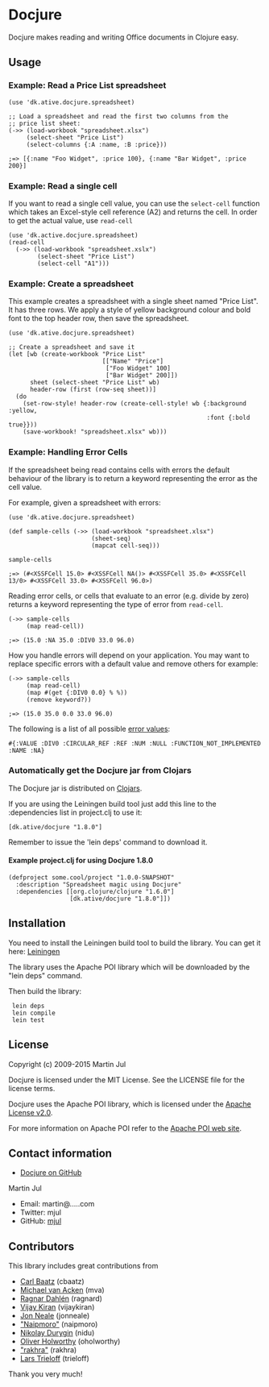 # Docjure

Docjure makes reading and writing Office documents in Clojure easy.

## Usage

### Example: Read a Price List spreadsheet

    (use 'dk.ative.docjure.spreadsheet)

    ;; Load a spreadsheet and read the first two columns from the
    ;; price list sheet:
    (->> (load-workbook "spreadsheet.xlsx")
         (select-sheet "Price List")
         (select-columns {:A :name, :B :price}))

    ;=> [{:name "Foo Widget", :price 100}, {:name "Bar Widget", :price 200}]

### Example: Read a single cell

If you want to read a single cell value, you can use the `select-cell` function which
takes an Excel-style cell reference (A2) and returns the cell. In order to get the
actual value, use `read-cell`

    (use 'dk.active.docjure.spreadsheet)
    (read-cell
      (->> (load-workbook "spreadsheet.xslx")
            (select-sheet "Price List")
            (select-cell "A1")))

### Example: Create a spreadsheet
This example creates a spreadsheet with a single sheet named "Price List".
It has three rows. We apply a style of yellow background colour and bold font
to the top header row, then save the spreadsheet.

    (use 'dk.ative.docjure.spreadsheet)

    ;; Create a spreadsheet and save it
    (let [wb (create-workbook "Price List"
                              [["Name" "Price"]
                               ["Foo Widget" 100]
                               ["Bar Widget" 200]])
          sheet (select-sheet "Price List" wb)
          header-row (first (row-seq sheet))]
      (do
        (set-row-style! header-row (create-cell-style! wb {:background :yellow,
                                                           :font {:bold true}}))
        (save-workbook! "spreadsheet.xlsx" wb)))


### Example: Handling Error Cells

If the spreadsheet being read contains cells with errors the default
behaviour of the library is to return a keyword representing the
error as the cell value.

For example, given a spreadsheet with errors:

	(use 'dk.ative.docjure.spreadsheet)

	(def sample-cells (->> (load-workbook "spreadsheet.xlsx")
                           (sheet-seq)
                           (mapcat cell-seq)))

    sample-cells

    ;=> (#<XSSFCell 15.0> #<XSSFCell NA()> #<XSSFCell 35.0> #<XSSFCell 13/0> #<XSSFCell 33.0> #<XSSFCell 96.0>)

Reading error cells, or cells that evaluate to an error (e.g. divide by
zero) returns a keyword representing the type of error from
`read-cell`.

	(->> sample-cells
         (map read-cell))

	;=> (15.0 :NA 35.0 :DIV0 33.0 96.0)

How you handle errors will depend on your application. You may want to
replace specific errors with a default value and remove others for
example:

	(->> sample-cells
         (map read-cell)
         (map #(get {:DIV0 0.0} % %))
         (remove keyword?))

	;=> (15.0 35.0 0.0 33.0 96.0)

The following is a list of all possible [error values](https://poi.apache.org/apidocs/org/apache/poi/ss/usermodel/FormulaError.html#enum_constant_summary):

    #{:VALUE :DIV0 :CIRCULAR_REF :REF :NUM :NULL :FUNCTION_NOT_IMPLEMENTED :NAME :NA}

### Automatically get the Docjure jar from Clojars

The Docjure jar is distributed on [Clojars](http://clojars.org/dk.ative/docjure).

If you are using the Leiningen build tool just add this line to the
:dependencies list in project.clj to use it:

    [dk.ative/docjure "1.8.0"]

Remember to issue the 'lein deps' command to download it.

#### Example project.clj for using Docjure 1.8.0

    (defproject some.cool/project "1.0.0-SNAPSHOT"
      :description "Spreadsheet magic using Docjure"
      :dependencies [[org.clojure/clojure "1.6.0"]
                     [dk.ative/docjure "1.8.0"]])


## Installation
You need to install the Leiningen build tool to build the library.
You can get it here: [Leiningen](http://github.com/technomancy/leiningen)

The library uses the Apache POI library which will be downloaded by
the "lein deps" command.

Then build the library:

     lein deps
     lein compile
     lein test


## License

Copyright (c) 2009-2015 Martin Jul

Docjure is licensed under the MIT License. See the LICENSE file for
the license terms.

Docjure uses the Apache POI library, which is licensed under the
[Apache License v2.0](http://www.apache.org/licenses/LICENSE-2.0).

For more information on Apache POI refer to the
[Apache POI web site](http://poi.apache.org/).


## Contact information

* [Docjure on GitHub](https://github.com/mjul/docjure)

Martin Jul

* Email: martin@.....com
* Twitter: mjul
* GitHub: [mjul](https://github.com/mjul)


## Contributors
This library includes great contributions from

* [Carl Baatz](https://github.com/cbaatz) (cbaatz)
* [Michael van Acken](https://github.com/mva) (mva)
* [Ragnar Dahlén](https://github.com/ragnard) (ragnard)
* [Vijay Kiran](https://github.com/vijaykiran) (vijaykiran)
* [Jon Neale](https://github.com/jonneale) (jonneale)
* ["Naipmoro"](https://github.com/naipmoro) (naipmoro)
* [Nikolay Durygin](https://github.com/nidu) (nidu)
* [Oliver Holworthy](https://github.com/oholworthy) (oholworthy)
* ["rakhra"](https://github.com/rakhra) (rakhra)
* [Lars Trieloff](https://github.com/trieloff) (trieloff)

Thank you very much!
